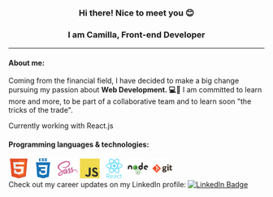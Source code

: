 <h3 align="center">
  Hi there! Nice to meet you 😊
</h3>

<h3 align="center">
  I am Camilla, Front-end Developer
</h3>


<div id="gif" align="center">
  <!--<img src="https://media.giphy.com/media/f6hnhHkks8bk4jwjh3/giphy.gif" width="200"/>-->
</div>


---

<h4>About me:</h4>

Coming from the financial field, I have decided to make a big change pursuing my passion about <strong>Web Development. 💻🖤</strong>
I am committed to learn more and more, to be part of a collaborative team and to learn soon "the tricks of the trade".
<p>Currently working with React.js</p>
<h4>Programming languages & technologies:</h4>
<div>
  <img src="https://github.com/devicons/devicon/blob/master/icons/html5/html5-original.svg" title="HTML5" alt="HTML" width="40" height="40"/>&nbsp;
  <img src="https://github.com/devicons/devicon/blob/master/icons/css3/css3-plain-wordmark.svg"  title="CSS3" alt="CSS" width="40" height="40"/>&nbsp;
   <img src="https://github.com/devicons/devicon/blob/master/icons/sass/sass-original.svg" title="Sass" alt="Sass" width="40" height="40"/>
  <img src="https://github.com/devicons/devicon/blob/master/icons/javascript/javascript-original.svg" title="JavaScript" alt="JavaScript" width="40" height="40"/>&nbsp;
  <img src="https://github.com/devicons/devicon/blob/master/icons/react/react-original-wordmark.svg" title="React" alt="React" width="40" height="40"/>&nbsp;
  <img src="https://github.com/devicons/devicon/blob/master/icons/nodejs/nodejs-original-wordmark.svg" title="NodeJS" alt="NodeJS" width="40" height="40"/>&nbsp;
  <img src="https://github.com/devicons/devicon/blob/master/icons/git/git-original-wordmark.svg" title="Git" alt="Git" width="40" height="40"/>
</div>
Check out my career updates on my LinkedIn profile:  <a href="https://www.linkedin.com/in/camilla-devasini-739a3a152/"><img src="https://img.shields.io/badge/LinkedIn-blue?logo=linkedin&logoColor=white" alt="LinkedIn Badge"/>
  </a>
